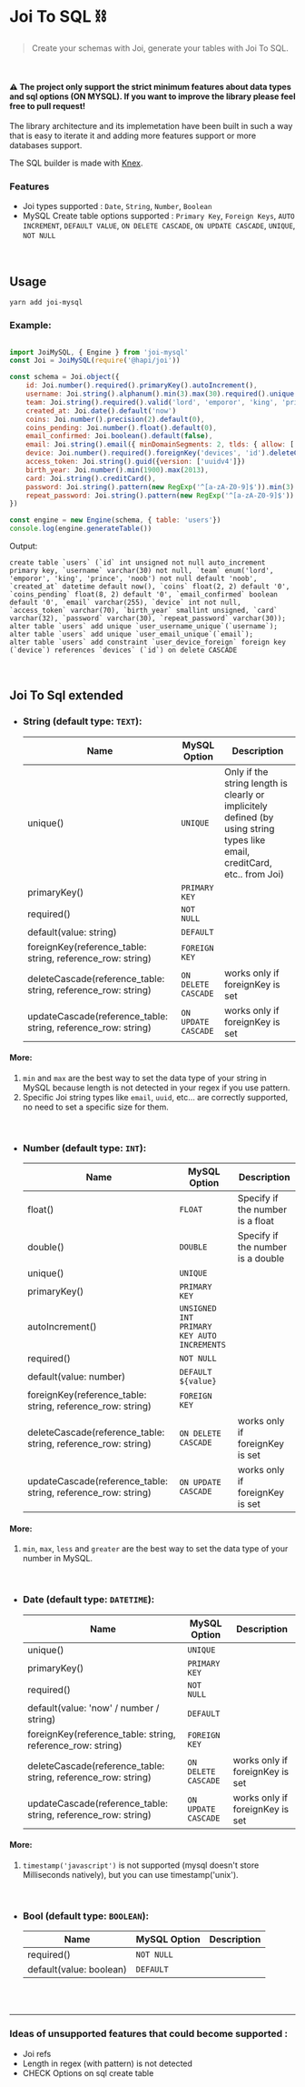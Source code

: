 # Joi To SQL ⛓️
> Create your schemas with Joi, generate your tables with Joi To SQL.

<br />

#### ⚠️ The project only support the strict minimum features about data types and sql options (ON MYSQL). If you want to improve the library please feel free to pull request!
The library architecture and its implemetation have been built in such a way that is easy to iterate it and adding more features support or more databases support.

The SQL builder is made with [Knex](https://knexjs.org/).

### Features
- Joi types supported : `Date`, `String`, `Number`, `Boolean`
- MySQL Create table options supported : `Primary Key`, `Foreign Keys`, `AUTO INCREMENT`, `DEFAULT VALUE`, `ON DELETE CASCADE`, `ON UPDATE CASCADE`, `UNIQUE`, `NOT NULL`

<br />

## Usage

```
yarn add joi-mysql
```

### Example:
```js

import JoiMySQL, { Engine } from 'joi-mysql'
const Joi = JoiMySQL(require('@hapi/joi'))

const schema = Joi.object({
    id: Joi.number().required().primaryKey().autoIncrement(),
    username: Joi.string().alphanum().min(3).max(30).required().unique().insensitive(),
    team: Joi.string().required().valid('lord', 'emporor', 'king', 'prince', 'noob').default('noob').insensitive()
    created_at: Joi.date().default('now')
    coins: Joi.number().precision(2).default(0),
    coins_pending: Joi.number().float().default(0),
    email_confirmed: Joi.boolean().default(false),
    email: Joi.string().email({ minDomainSegments: 2, tlds: { allow: ['com', 'net'] } }).unique(),
    device: Joi.number().required().foreignKey('devices', 'id').deleteCascade()
    access_token: Joi.string().guid({version: ['uuidv4']})
    birth_year: Joi.number().min(1900).max(2013),
    card: Joi.string().creditCard(),
    password: Joi.string().pattern(new RegExp('^[a-zA-Z0-9]$')).min(3).max(30),
    repeat_password: Joi.string().pattern(new RegExp('^[a-zA-Z0-9]$')).min(3).max(30),
})

const engine = new Engine(schema, { table: 'users'})
console.log(engine.generateTable())
```

Output: 
```
create table `users` (`id` int unsigned not null auto_increment primary key, `username` varchar(30) not null, `team` enum('lord', 'emporor', 'king', 'prince', 'noob') not null default 'noob', `created_at` datetime default now(), `coins` float(2, 2) default '0', `coins_pending` float(8, 2) default '0', `email_confirmed` boolean default '0', `email` varchar(255), `device` int not null, `access_token` varchar(70), `birth_year` smallint unsigned, `card` varchar(32), `password` varchar(30), `repeat_password` varchar(30));
alter table `users` add unique `user_username_unique`(`username`);
alter table `users` add unique `user_email_unique`(`email`);
alter table `users` add constraint `user_device_foreign` foreign key (`device`) references `devices` (`id`) on delete CASCADE
```

<br />

## Joi To Sql extended

- ### String (default type: `TEXT`):

    | Name | MySQL Option | Description |
    | -- | -- | -- |
    | unique() |`UNIQUE` | Only if the string length is clearly or implicitely defined (by using string types like email, creditCard, etc.. from Joi) |
    | primaryKey() |`PRIMARY KEY` | |
    | required() |`NOT NULL` |  |
    | default(value: string) |`DEFAULT` |  |
    | foreignKey(reference_table: string, reference_row: string) |`FOREIGN KEY` | |
    | deleteCascade(reference_table: string, reference_row: string) |`ON DELETE CASCADE` | works only if foreignKey is set |
    | updateCascade(reference_table: string, reference_row: string) |`ON UPDATE CASCADE` | works only if foreignKey is set |


#### More:
1. `min` and `max` are the best way to set the data type of your string in MySQL because length is not detected in your regex if you use pattern.
2. Specific Joi string types like `email`, `uuid`, etc... are correctly supported, no need to set a specific size for them.


<br />

- ### Number (default type: `INT`):


    | Name | MySQL Option | Description |
    | -- | -- | -- |
    | float() |`FLOAT` | Specify if the number is a float |
    | double() |`DOUBLE` | Specify if the number is a double |
    | unique() |`UNIQUE` |  |
    | primaryKey() |`PRIMARY KEY` |  |
    | autoIncrement() |`UNSIGNED INT PRIMARY KEY AUTO INCREMENTS` |  |
    | required() |`NOT NULL` |  |
    | default(value: number) |`DEFAULT ${value}` |  |
    | foreignKey(reference_table: string, reference_row: string) |`FOREIGN KEY` |  |
    | deleteCascade(reference_table: string, reference_row: string) |`ON DELETE CASCADE` | works only if foreignKey is set |
    | updateCascade(reference_table: string, reference_row: string) |`ON UPDATE CASCADE` | works only if foreignKey is set |

#### More:
1. `min`, `max`, `less` and `greater` are the best way to set the data type of your number in MySQL.


<br />

- ### Date (default type: `DATETIME`):

    | Name | MySQL Option | Description |
    | -- | -- | -- |
    | unique() |`UNIQUE` | |
    | primaryKey() |`PRIMARY KEY` | |
    | required() |`NOT NULL` |  |
    | default(value: 'now' / number / string) |`DEFAULT` |  |
    | foreignKey(reference_table: string, reference_row: string) |`FOREIGN KEY` | |
    | deleteCascade(reference_table: string, reference_row: string) |`ON DELETE CASCADE` | works only if foreignKey is set |
    | updateCascade(reference_table: string, reference_row: string) |`ON UPDATE CASCADE` | works only if foreignKey is set |

#### More:
1. `timestamp('javascript')` is not supported (mysql doesn't store Milliseconds natively), but you can use timestamp('unix').

<br />

- ### Bool (default type: `BOOLEAN`):

    | Name | MySQL Option | Description |
    | -- | -- | -- |
    | required() |`NOT NULL` |  |
    | default(value: boolean) |`DEFAULT` |  |

<br />

<br />

______
### Ideas of unsupported features that could become supported : 
- Joi refs
- Length in regex (with pattern) is not detected
- CHECK Options on sql create table
